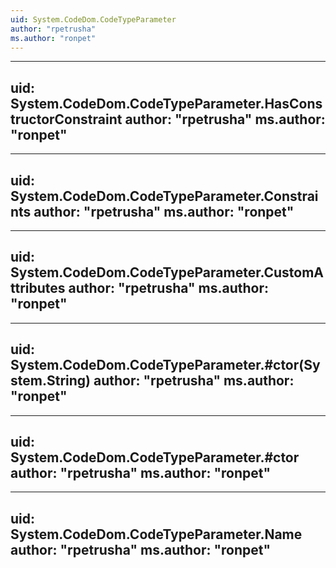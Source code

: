 ```yaml
---
uid: System.CodeDom.CodeTypeParameter
author: "rpetrusha"
ms.author: "ronpet"
---
```


---
uid: System.CodeDom.CodeTypeParameter.HasConstructorConstraint
author: "rpetrusha"
ms.author: "ronpet"
---

---
uid: System.CodeDom.CodeTypeParameter.Constraints
author: "rpetrusha"
ms.author: "ronpet"
---

---
uid: System.CodeDom.CodeTypeParameter.CustomAttributes
author: "rpetrusha"
ms.author: "ronpet"
---

---
uid: System.CodeDom.CodeTypeParameter.#ctor(System.String)
author: "rpetrusha"
ms.author: "ronpet"
---

---
uid: System.CodeDom.CodeTypeParameter.#ctor
author: "rpetrusha"
ms.author: "ronpet"
---

---
uid: System.CodeDom.CodeTypeParameter.Name
author: "rpetrusha"
ms.author: "ronpet"
---

